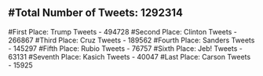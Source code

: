 #Total Number of Tweets: 1292314 
---
#First Place: Trump Tweets - 494728
#Second Place: Clinton Tweets - 266867
#Third Place: Cruz Tweets - 189562
#Fourth Place: Sanders Tweets - 145297
#Fifth Place: Rubio Tweets - 76757
#Sixth Place: Jeb! Tweets - 63131
#Seventh Place: Kasich Tweets - 40047
#Last Place: Carson Tweets - 15925
